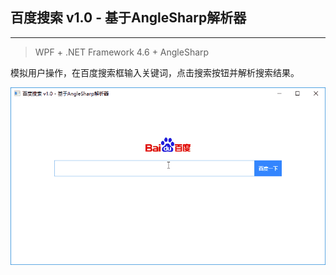 ﻿## 百度搜索 v1.0 - 基于AngleSharp解析器

---

> WPF + .NET Framework 4.6 + AngleSharp


模拟用户操作，在百度搜索框输入关键词，点击搜索按钮并解析搜索结果。

![百度搜索 v1.0 - 基于AngleSharp解析器](docs/img/BaiduSearch-v1.gif '百度搜索 v1.0 - 基于AngleSharp解析器')
